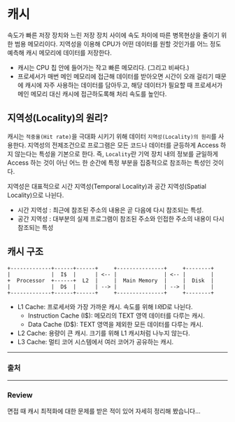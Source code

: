 # 캐시
속도가 빠른 저장 장치와 느린 저장 장치 사이에 속도 차이에 따른 병목현상을 줄이기 위한 범용 메모리이다. 지역성을 이용해 CPU가 어떤 데이터를 원할 것인가를 어느 정도 예측해 캐시 메모리에 데이터를 저장한다.

- 캐시는 CPU 칩 안에 들어가는 작고 빠른 메모리다. (그리고 비싸다.) 
- 프로세서가 매번 메인 메모리에 접근해 데이터를 받아오면 시간이 오래 걸리기 때문에 캐시에 자주 사용하는 데이터를 담아두고, 해당 데이터가 필요할 때 프로세서가 메인 메모리 대신 캐시에 접근하도록해 처리 속도를 높인다.

## 지역성(Locality)의 원리?
캐시는 `적중율(Hit rate)`을 극대화 시키기 위해 데이터 `지역성(Locality)의 원리`를 사용한다. 지역성의 전제조건으로 프로그램은 모든 코드나 데이터를 균등하게 Access 하지 않는다는 특성을 기본으로 한다. 즉, `Locality`란 기억 장치 내의 정보를 균일하게 Access 하는 것이 아닌 어느 한 순간에 특정 부분을 집중적으로 참조하는 특성인 것이다.

지역성은 대표적으로 시간 지역성(Temporal Locality)과 공간 지역성(Spatial Locality)으로 나뉜다.

- 시간 지역성 : 최근에 참조된 주소의 내용은 곧 다음에 다시 참조되는 특성.
- 공간 지역성 : 대부분의 실제 프로그램이 참조된 주소와 인접한 주소의 내용이 다시 참조되는 특성
 
## 캐시 구조
```
+-------------+------+------+     +---------------+     +--------+
|             |  I$  |      | <-- |               | <-- |        |
+  Processor  +------+  L2  |     |  Main Memory  |     |  Disk  |
|             |  D$  |      | --> |               | --> |        |
+-------------+------+------+     +---------------+     +--------+
```

+ L1 Cache: 프로세서와 가장 가까운 캐시. 속도를 위해 I$와 D$로 나뉜다.
    + Instruction Cache (I$): 메모리의 TEXT 영역 데이터를 다루는 캐시.
    + Data Cache (D$): TEXT 영역을 제외한 모든 데이터를 다루는 캐시.
+ L2 Cache: 용량이 큰 캐시. 크기를 위해 L1 캐시처럼 나누지 않는다.
+ L3 Cache: 멀티 코어 시스템에서 여러 코어가 공유하는 캐시.



---
### 출처

---
### Review

면접 때 캐시 최적화에 대한 문제를 받은 적이 있어 자세히 정리해 봤습니다...